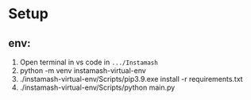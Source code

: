 # Setup
## env:
1. Open terminal in vs code in `.../Instamash`
2. python -m venv instamash-virtual-env
5. ./instamash-virtual-env/Scripts/pip3.9.exe install -r requirements.txt
7. ./instamash-virtual-env/Scripts/python main.py